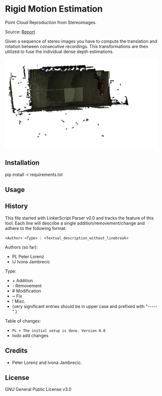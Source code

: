# Rigid Motion Estimation
Point Cloud Reproduction from Stereoimages.


Source: [Report]( https://github.com/computeVision/pcl_stereoimages/blob/master/doc/report.pdf)

Given a sequence of stereo images you have to compute the translation and rotation between consecutive
recordings. This transformations are then utilized to fuse the individual dense depth estimations.

![alt Result](https://github.com/computeVision/pcl_stereoimages/blob/master/output/snapshot00.png?raw=true "Result")

## Installation
pip install -r requirements.txt

## Usage


## History

This file started with LinkerScript Parser v0.0 and tracks the feature of this tool.
Each line will describe a single addition/removement/change and adhere to the following format:

`<Author> <Type> : <Textual_description_without_linebreak>`

Authors (so far):

  * PL   Peter Lorenz
  * IJ   Ivona Jambrecic

Type:

  * \+ Addition
  * \- Removement
  * \# Modification
  * \~ Fix
  * \! Misc.
  * (very significant entries should be in upper case and prefixed with "-----" )

Table of changes:

  * `PL + The initial setup is done. Version 0.0`
  * todo add changes

## Credits

  * Peter Lorenz and Ivona Jambrecic.

## License

GNU General Public License v3.0
